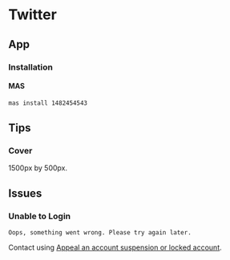 # Twitter

## App

### Installation

#### MAS

```sh
mas install 1482454543
```

## Tips

### Cover

1500px by 500px.

## Issues

### Unable to Login

```log
Oops, something went wrong. Please try again later.
```

Contact using [Appeal an account suspension or locked account](https://help.twitter.com/forms/general?subtopic=suspended).
